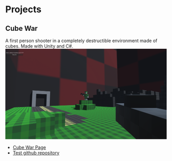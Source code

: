 
# Projects

## Cube War
A first person shooter in a completely destructible environment made of cubes. Made with Unity and C#.
![image](cubewar1.PNG)
* [Cube War Page](https://huot14.github.io/cubewar)
* [Test github repository](https://github.com/huot14/huot14.github.io/)



